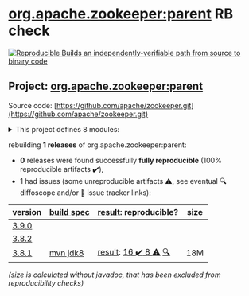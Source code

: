 [org.apache.zookeeper:parent](https://central.sonatype.com/artifact/org.apache.zookeeper/parent/3.8.1/versions) RB check
=======

[![Reproducible Builds](https://reproducible-builds.org/images/logos/rb.svg) an independently-verifiable path from source to binary code](https://reproducible-builds.org/)

## Project: [org.apache.zookeeper:parent](https://central.sonatype.com/artifact/org.apache.zookeeper/parent/3.8.1/versions)

Source code: [https://github.com/apache/zookeeper.git](https://github.com/apache/zookeeper.git)

<details><summary>This project defines 8 modules:</summary>

* [org.apache.zookeeper:parent](https://central.sonatype.com/artifact/org.apache.zookeeper/parent/3.8.1)
* [org.apache.zookeeper:zookeeper](https://central.sonatype.com/artifact/org.apache.zookeeper/zookeeper/3.8.1)
* [org.apache.zookeeper:zookeeper-contrib](https://central.sonatype.com/artifact/org.apache.zookeeper/zookeeper-contrib/3.8.1)
* [org.apache.zookeeper:zookeeper-contrib-fatjar](https://central.sonatype.com/artifact/org.apache.zookeeper/zookeeper-contrib-fatjar/3.8.1)
* [org.apache.zookeeper:zookeeper-it](https://central.sonatype.com/artifact/org.apache.zookeeper/zookeeper-it/3.8.1)
* [org.apache.zookeeper:zookeeper-jute](https://central.sonatype.com/artifact/org.apache.zookeeper/zookeeper-jute/3.8.1)
* [org.apache.zookeeper:zookeeper-metrics-providers](https://central.sonatype.com/artifact/org.apache.zookeeper/zookeeper-metrics-providers/3.8.1)
* [org.apache.zookeeper:zookeeper-prometheus-metrics](https://central.sonatype.com/artifact/org.apache.zookeeper/zookeeper-prometheus-metrics/3.8.1)
</details>

rebuilding **1 releases** of org.apache.zookeeper:parent:
- **0** releases were found successfully **fully reproducible** (100% reproducible artifacts :heavy_check_mark:),
- 1 had issues (some unreproducible artifacts :warning:, see eventual :mag: diffoscope and/or :memo: issue tracker links):

| version | [build spec](/BUILDSPEC.md) | [result](https://reproducible-builds.org/docs/jvm/): reproducible? | size |
| -- | --------- | ------ | -- |
| [3.9.0](https://central.sonatype.com/artifact/org.apache.zookeeper/parent/3.9.0/pom) | | | |
| [3.8.2](https://central.sonatype.com/artifact/org.apache.zookeeper/parent/3.8.2/pom) | | | |
| [3.8.1](https://central.sonatype.com/artifact/org.apache.zookeeper/parent/3.8.1/pom) | [mvn jdk8](zookeeper-3.8.1.buildspec) | [result](parent-3.8.1.buildinfo): [16 :heavy_check_mark:  8 :warning:](parent-3.8.1.buildcompare) [:mag:](parent-3.8.1.diffoscope) | 18M |

<i>(size is calculated without javadoc, that has been excluded from reproducibility checks)</i>
